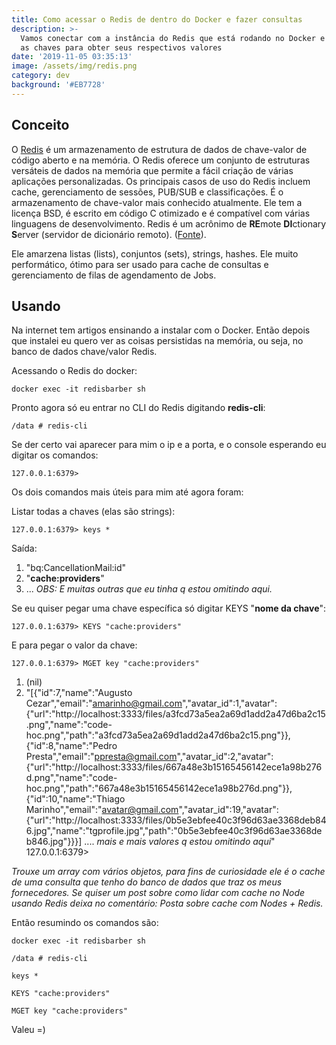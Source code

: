 ```yaml
---
title: Como acessar o Redis de dentro do Docker e fazer consultas
description: >-
  Vamos conectar com a instância do Redis que está rodando no Docker e consultar
  as chaves para obter seus respectivos valores 
date: '2019-11-05 03:35:13'
image: /assets/img/redis.png
category: dev
background: '#EB7728'
---
```

## **Conceito**

O [Redis](https://redis.io/) é um armazenamento de estrutura de dados de chave-valor de código aberto e na memória. O Redis oferece um conjunto de estruturas versáteis de dados na memória que permite a fácil criação de várias aplicações personalizadas. Os principais casos de uso do Redis incluem cache, gerenciamento de sessões, PUB/SUB e classificações. É o armazenamento de chave-valor mais conhecido atualmente. Ele tem a licença BSD, é escrito em código C otimizado e é compatível com várias linguagens de desenvolvimento. Redis é um acrônimo de **RE**mote **DI**ctionary **S**erver (servidor de dicionário remoto). ([Fonte](https://aws.amazon.com/pt/elasticache/what-is-redis/)).

Ele amarzena listas (lists), conjuntos (sets), strings, hashes. Ele muito performático, ótimo para ser usado para cache de consultas e gerenciamento de filas de agendamento de Jobs.

## Usando

Na internet tem artigos ensinando a instalar com o Docker. Então depois que instalei eu quero ver as coisas persistidas na memória, ou seja, no banco de dados chave/valor Redis.

Acessando o Redis do docker:

```
docker exec -it redisbarber sh 
```

Pronto agora só eu entrar no CLI do Redis digitando **redis-cli**:

```
/data # redis-cli
```

Se der certo vai aparecer para mim o ip e a porta, e o console esperando eu digitar os comandos:

```
127.0.0.1:6379>
```

Os dois comandos mais úteis para mim até agora foram:

Listar todas a chaves (elas são strings):

```
127.0.0.1:6379> keys *
```

Saída:

1. "bq:CancellationMail:id"
2. "**cache:providers**"
3. ... _OBS: E muitas outras que eu tinha q estou omitindo aqui._

Se eu quiser pegar uma chave específica só digitar KEYS "**nome da chave**":

```
127.0.0.1:6379> KEYS "cache:providers"
```

E para pegar o valor da chave:

```
127.0.0.1:6379> MGET key "cache:providers" 
```

1. (nil)
2. "\[{"id":7,"name":"Augusto Cezar","email":"amarinho@gmail.com","avatar_id":1,"avatar":{"url":"http://localhost:3333/files/a3fcd73a5ea2a69d1add2a47d6ba2c15.png","name":"code-hoc.png","path":"a3fcd73a5ea2a69d1add2a47d6ba2c15.png"}},{"id":8,"name":"Pedro Presta","email":"ppresta@gmail.com","avatar_id":2,"avatar":{"url":"http://localhost:3333/files/667a48e3b15165456142ece1a98b276d.png","name":"code-hoc.png","path":"667a48e3b15165456142ece1a98b276d.png"}},{"id":10,"name":"Thiago Marinho","email":"avatar@gmail.com","avatar_id":19,"avatar":{"url":"http://localhost:3333/files/0b5e3ebfee40c3f96d63ae3368deb846.jpg","name":"tgprofile.jpg","path":"0b5e3ebfee40c3f96d63ae3368deb846.jpg"}}}] .... _mais e mais valores q estou omitindo aqui_"
   127.0.0.1:6379>

_Trouxe um array com vários objetos, para fins de curiosidade ele é o cache de uma consulta que tenho do banco de dados que traz os meus fornecedores. Se quiser um post sobre como lidar com cache no Node usando Redis deixa no comentário: Posta sobre cache com Nodes + Redis._

Então resumindo os comandos são:

```
docker exec -it redisbarber sh 
```

```
/data # redis-cli
```

```
keys *
```

```
KEYS "cache:providers"
```

```
MGET key "cache:providers"
```

Valeu =)
